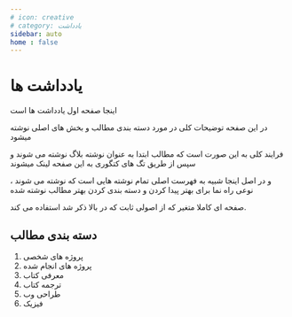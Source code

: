 ```yaml
---
# icon: creative
# category: یادداشت
sidebar: auto
home : false
---
```


# یادداشت ها

اینجا صفحه اول یادداشت ها است

در این صفحه توضیحات کلی در مورد دسته بندی مطالب و بخش های اصلی نوشته میشود

فرایند کلی به این صورت است که مطالب ابتدا به عنوان نوشته بلاگ نوشته می شوند و سپس از طریق تگ های کتگوری  به این صفحه لینک میشوند

و در اصل اینجا شبیه به فهرست اصلی تمام نوشته هایی است که نوشته می شوند ، نوعی راه نما برای بهتر پیدا کردن و دسته بندی کردن بهتر مطالب نوشته شده

صفحه ای کاملا متغیر که از اصولی ثابت که در بالا ذکر شد استفاده می کند.

## دسته بندی مطالب

1. پروژه های شخصی
2. پروژه های انجام شده
3. معرفی کتاب
4. ترجمه کتاب
5. طراحی وب
6. فیزیک